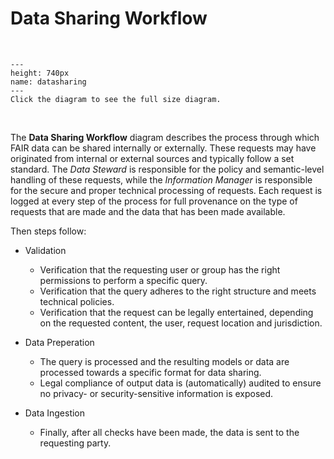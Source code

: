 # Data Sharing Workflow

</br>

```{figure} ./_static/img/datasharing.png
---
height: 740px
name: datasharing
---
Click the diagram to see the full size diagram.
```

</br>

The **Data Sharing Workflow** diagram describes the process through which FAIR data can be shared internally or externally. These requests may have originated from internal or external sources and typically follow a set standard. The _Data Steward_ is responsible for the policy and semantic-level handling of these requests, while the _Information Manager_ is responsible for the secure and proper technical processing of requests. Each request is logged at every step of the process for full provenance on the type of requests that are made and the data that has been made available.

Then steps follow:
* Validation
  * Verification that the requesting user or group has the right permissions to perform a specific query. 
  * Verification that the query adheres to the right structure and meets technical policies.
  * Verification that the request can be legally entertained, depending on the requested content, the user, request location and jurisdiction.

* Data Preperation
  * The query is processed and the resulting models or data are processed towards a specific format for data sharing.
  * Legal compliance of output data is (automatically) audited to ensure no privacy- or security-sensitive information is exposed. 

* Data Ingestion
  * Finally, after all checks have been made, the data is sent to the requesting party.

